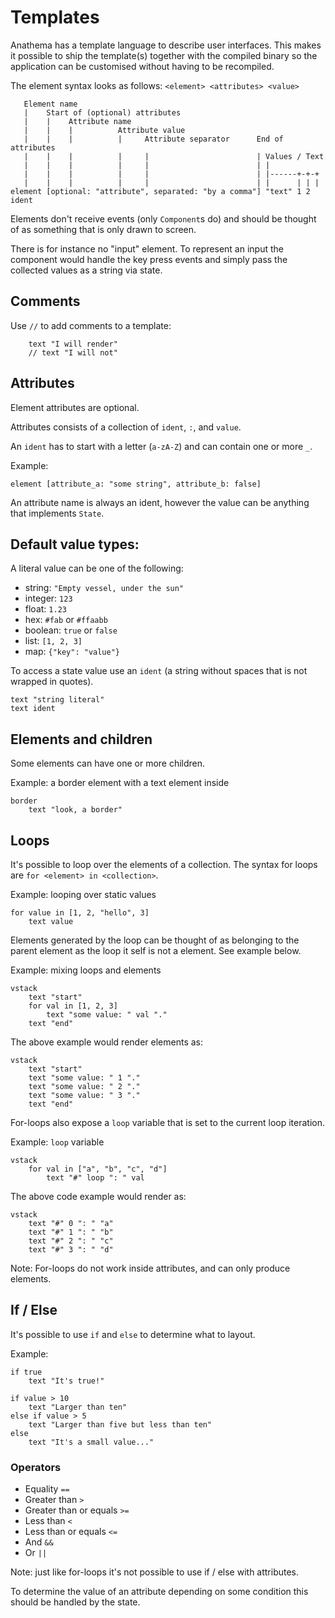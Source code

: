 # Templates

Anathema has a template language to describe user interfaces.
This makes it possible to ship the template(s) together with the compiled binary so the
application can be customised without having to be recompiled.

The element syntax looks as follows: `<element> <attributes> <value>`

```
   Element name                                         
   |    Start of (optional) attributes
   |    |    Attribute name                            
   |    |    |          Attribute value
   |    |    |          |     Attribute separator      End of attributes
   |    |    |          |     |                        | Values / Text
   |    |    |          |     |                        | |
   |    |    |          |     |                        | |------+-+-+
   |    |    |          |     |                        | |      | | |
element [optional: "attribute", separated: "by a comma"] "text" 1 2 ident
```

Elements don't receive events (only `Component`s do) and should be thought of as
something that is only drawn to screen.

There is for instance no "input" element.
To represent an input the component would handle the key press events and 
simply pass the collected values as a string via state.

## Comments

Use `//` to add comments to a template:
```
    text "I will render"
    // text "I will not"
```

## Attributes

Element attributes are optional.

Attributes consists of a collection of `ident`, `:`, and `value`.

An `ident` has to start with a letter (`a-zA-Z`) and can contain one or more `_`.

Example:
```
element [attribute_a: "some string", attribute_b: false]
```

An attribute name is always an ident, however the value can be anything that
implements `State`.

## Default value types:

A literal value can be one of the following:

* string:   `"Empty vessel, under the sun"`
* integer:  `123`
* float:    `1.23`
* hex:      `#fab` or `#ffaabb`
* boolean:  `true` or `false`
* list:     `[1, 2, 3]`
* map:      `{"key": "value"}`

To access a state value use an `ident` (a string without spaces that is not
wrapped in quotes).

```rust, ignore
text "string literal"
text ident
```

## Elements and children

Some elements can have one or more children.

Example: a border element with a text element inside
```
border
    text "look, a border"
```

## Loops

It's possible to loop over the elements of a collection.
The syntax for loops are `for <element> in <collection>`.

Example: looping over static values
```
for value in [1, 2, "hello", 3]
    text value
```

Elements generated by the loop can be thought of as belonging to the parent
element as the loop it self is not a element.
See example below.

Example: mixing loops and elements
```
vstack
    text "start"
    for val in [1, 2, 3]
        text "some value: " val "."
    text "end"
```
The above example would render elements as:
```
vstack
    text "start"
    text "some value: " 1 "."
    text "some value: " 2 "."
    text "some value: " 3 "."
    text "end"
```

For-loops also expose a `loop` variable that is set to the current loop iteration.

Example: `loop` variable
```
vstack
    for val in ["a", "b", "c", "d"]
        text "#" loop ": " val
```
The above code example would render as:
```
vstack
    text "#" 0 ": " "a"
    text "#" 1 ": " "b"
    text "#" 2 ": " "c"
    text "#" 3 ": " "d"
```

Note: For-loops do not work inside attributes, and can only produce
elements.

## If / Else

It's possible to use `if` and `else` to determine what to layout.

Example:
```
if true
    text "It's true!"
    
if value > 10
    text "Larger than ten"
else if value > 5
    text "Larger than five but less than ten"
else
    text "It's a small value..."
```

### Operators

* Equality `==` 
* Greater than `>`
* Greater than or equals `>=`
* Less than `<`
* Less than or equals `<=`
* And `&&`
* Or `||`

Note: just like for-loops it's not possible to use if / else with attributes.

To determine the value of an attribute depending on some condition this should
be handled by the state.
